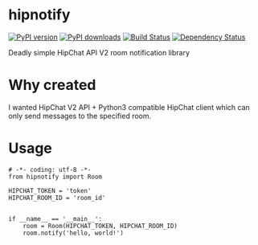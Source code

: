 # hipnotify

[![PyPI version](https://img.shields.io/pypi/v/hipnotify.svg)](https://pypi.python.org/pypi/hipnotify)
[![PyPI downloads](https://img.shields.io/pypi/dm/hipnotify.svg)](https://pypi.python.org/pypi/hipnotify)
[![Build Status](https://travis-ci.org/achiku/hipnotify.svg)](https://travis-ci.org/achiku/hipnotify)
[![Dependency Status](https://gemnasium.com/achiku/hipnotify.svg)](https://gemnasium.com/achiku/hipnotify)


Deadly simple HipChat API V2 room notification library


# Why created

I wanted HipChat V2 API + Python3 compatible HipChat client which can only send messages to the specified room.


# Usage

```
# -*- coding: utf-8 -*-
from hipnotify import Room

HIPCHAT_TOKEN = 'token'
HIPCHAT_ROOM_ID = 'room_id'


if __name__ == '__main__':
    room = Room(HIPCHAT_TOKEN, HIPCHAT_ROOM_ID)
    room.notify('hello, world!')
```
